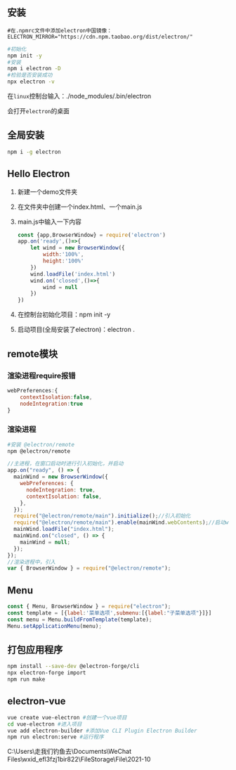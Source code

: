 ## 安装

```npmrc
#在.npmrc文件中添加electron中国镜像：
ELECTRON_MIRROR="https://cdn.npm.taobao.org/dist/electron/"
```

```bash
#初始化
npm init -y
#安装
npm i electron -D
#检验是否安装成功
npx electron -v
```

在`linux`控制台输入：./node_modules/.bin/electron

会打开`electron`的桌面

## 全局安装

```bash
npm i -g electron
```

## Hello Electron

1. 新建一个demo文件夹

2. 在文件夹中创建一个index.html、一个main.js

3. main.js中输入一下内容

   ```js
   const {app,BrowserWindow} = require('electron')
   app.on('ready',()=>{
       let wind = new BrowserWindow({
           width:'100%',
           height:'100%'
       })
       wind.loadFile('index.html')
       wind.on('closed',()=>{
           wind = null
       })
   })
   ```
   
4. 在控制台初始化项目：npm init -y

5. 启动项目(全局安装了electron)：electron .



## remote模块

### 渲染进程require报错

```js
webPreferences:{
    contextIsolation:false,
    nodeIntegration:true
}
```

### 渲染进程

```bash
#安装 @electron/remote
npm @electron/remote
```



```js
//主进程，在窗口启动时进行引入初始化，并启动
app.on("ready", () => {
  mainWind = new BrowserWindow({
    webPreferences: {
      nodeIntegration: true,
      contextIsolation: false,
    },
  });
  require("@electron/remote/main").initialize();//引入初始化
  require("@electron/remote/main").enable(mainWind.webContents);//启动webContents
  mainWind.loadFile("index.html");
  mainWind.on("closed", () => {
    mainWind = null;
  });
});
//渲染进程中，引入
var { BrowserWindow } = require("@electron/remote");
```

## Menu

```js
const { Menu, BrowserWindow } = require("electron");
const template = [{label:'菜单选项',submenu:[{label:"子菜单选项"}]}]
const menu = Menu.buildFromTemplate(template);
Menu.setApplicationMenu(menu);
```



## 打包应用程序

```bash
npm install --save-dev @electron-forge/cli
npx electron-forge import
npm run make
```



## electron-vue

```bash
vue create vue-electron #创建一个vue项目
cd vue-electron #进入项目
vue add electron-builder #添加Vue CLI Plugin Electron Builder
npm run electron:serve #运行程序
```

C:\Users\走我们钓鱼去\Documents\WeChat Files\wxid_efl3fzj1bir822\FileStorage\File\2021-10

